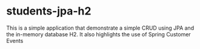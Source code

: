 # students-jpa-h2
This is a simple application that demonstrate a simple CRUD using JPA and the in-memory database H2.
It also highlights the use of Spring Customer Events
